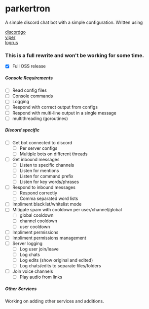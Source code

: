 # parkertron

A simple discord chat bot with a simple configuration. Written using

[discordgo](https://github.com/bwmarrin/discordgo)  
[viper](https://github.com/spf13/viper)  
[logrus](https://github.com/sirupsen/logrus)


### This is a full rewrite and won't be working for some time.


- [x] Full OSS release

##### Console Requirements
- [ ] Read config files
- [ ] Console commands
- [ ] Logging
- [ ] Respond with correct output from configs
- [ ] Respond with multi-line output in a single message
- [ ] multithreading (goroutines)

##### Discord specific
- [ ] Get bot connected to discord
  - [ ] Per server configs
  - [ ] Multiple bots on different threads
- [ ] Get inbound messages
  - [ ] Listen to specific channels
  - [ ] Listen for mentions
  - [ ] Listen for command prefix
  - [ ] Listen for key words/phrases
- [ ] Respond to inbound messages
  - [ ] Respond correctly
  - [ ] Comma separated word lists
- [ ] Impliment blacklist/whitelist mode
- [ ] Mitigate spam with cooldown per user/channel/global
  - [ ] global cooldown
  - [ ] channel cooldown
  - [ ] user cooldown
- [ ] Impliment permissions
- [ ] Impliment permissions management
- [ ] Server logging
  - [ ] Log user join/leave
  - [ ] Log chats
  - [ ] Log edits (show original and edited)
  - [ ] Log chats/edits to separate files/folders
- [ ] Join voice channels
  - [ ] Play audio from links

##### Other Services

Working on adding other services and additions.
